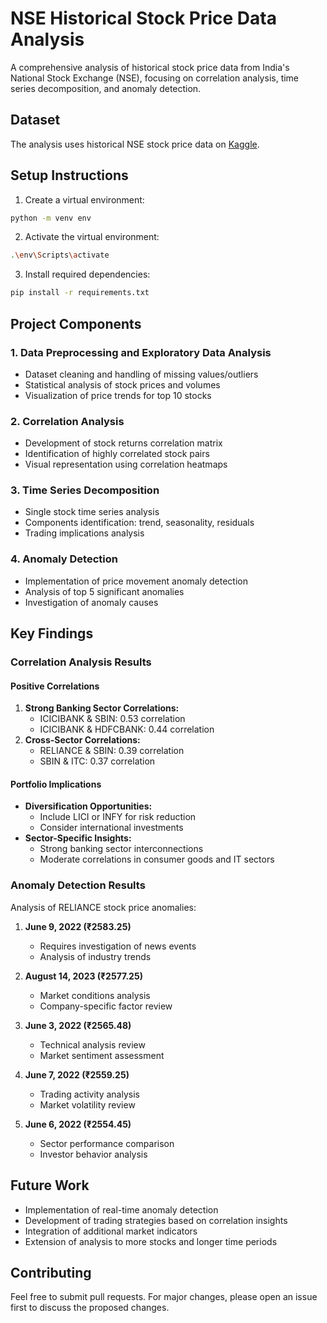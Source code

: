 # NSE Historical Stock Price Data Analysis

A comprehensive analysis of historical stock price data from India's National Stock Exchange (NSE), focusing on correlation analysis, time series decomposition, and anomaly detection.

## Dataset

The analysis uses historical NSE stock price data on [Kaggle](https://www.kaggle.com/datasets/stacknishant/nse-stock-historical-price-data?resource=download).

## Setup Instructions

1. Create a virtual environment:
```bash
python -m venv env
```

2. Activate the virtual environment:
```bash
.\env\Scripts\activate
```

3. Install required dependencies:
```bash
pip install -r requirements.txt
```

## Project Components

### 1. Data Preprocessing and Exploratory Data Analysis
- Dataset cleaning and handling of missing values/outliers
- Statistical analysis of stock prices and volumes
- Visualization of price trends for top 10 stocks

### 2. Correlation Analysis
- Development of stock returns correlation matrix
- Identification of highly correlated stock pairs
- Visual representation using correlation heatmaps

### 3. Time Series Decomposition
- Single stock time series analysis
- Components identification: trend, seasonality, residuals
- Trading implications analysis

### 4. Anomaly Detection
- Implementation of price movement anomaly detection
- Analysis of top 5 significant anomalies
- Investigation of anomaly causes

## Key Findings

### Correlation Analysis Results

#### Positive Correlations
1. **Strong Banking Sector Correlations:**
   - ICICIBANK & SBIN: 0.53 correlation
   - ICICIBANK & HDFCBANK: 0.44 correlation
2. **Cross-Sector Correlations:**
   - RELIANCE & SBIN: 0.39 correlation
   - SBIN & ITC: 0.37 correlation

#### Portfolio Implications
- **Diversification Opportunities:**
  - Include LICI or INFY for risk reduction
  - Consider international investments
- **Sector-Specific Insights:**
  - Strong banking sector interconnections
  - Moderate correlations in consumer goods and IT sectors

### Anomaly Detection Results

Analysis of RELIANCE stock price anomalies:

1. **June 9, 2022 (₹2583.25)**
   - Requires investigation of news events
   - Analysis of industry trends

2. **August 14, 2023 (₹2577.25)**
   - Market conditions analysis
   - Company-specific factor review

3. **June 3, 2022 (₹2565.48)**
   - Technical analysis review
   - Market sentiment assessment

4. **June 7, 2022 (₹2559.25)**
   - Trading activity analysis
   - Market volatility review

5. **June 6, 2022 (₹2554.45)**
   - Sector performance comparison
   - Investor behavior analysis

## Future Work
- Implementation of real-time anomaly detection
- Development of trading strategies based on correlation insights
- Integration of additional market indicators
- Extension of analysis to more stocks and longer time periods

## Contributing
Feel free to submit pull requests. For major changes, please open an issue first to discuss the proposed changes.
